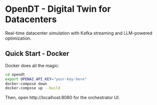 # OpenDT - Digital Twin for Datacenters

Real-time datacenter simulation with Kafka streaming and LLM-powered optimization.

## Quick Start - Docker

Docker does all the magic:

```bash
cd opendt
export OPENAI_API_KEY="your-key-here"
docker-compose down
docker-compose up --build
```

Then, open http://localhost:8080 for the orchestrator UI.


